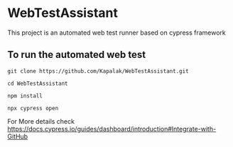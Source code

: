 # WebTestAssistant
This project is an automated web test runner based on cypress framework

## To run the automated web test

`git clone https://github.com/Kapalak/WebTestAssistant.git`

`cd WebTestAssistant`

`npm install`

`npx cypress open`


For More details check 
https://docs.cypress.io/guides/dashboard/introduction#Integrate-with-GitHub




